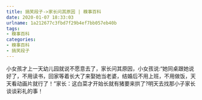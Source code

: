 ```yaml
---
title: 搞笑段子->家长问其原因 | 糗事百科
date: 2020-01-07 18:33:03
urlname: 1a212677c3fbd7f29b4ef7bb057eb40b
tags: 
- 糗事百科
categories:
- 糗事百科
- 搞笑段子
---
```

小女孩才上一天幼儿园就说不愿意去了，家长问其原因，小女孩说:“她同桌跟她说好了，不用读书，回家等着长大了来娶她当老婆，结婚后不用上班，不用做饭，天天看动画片就行了！”家长：这白菜才开始长就有猪要来拱了?明天去找那小子家长谈谈彩礼的事！


